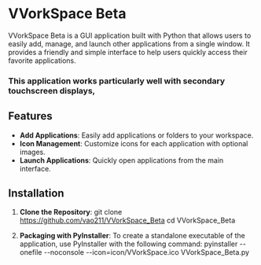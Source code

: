 
# VVorkSpace Beta

VVorkSpace Beta is a GUI application built with Python that allows users to easily add, manage, and launch other applications from a single window. It provides a friendly and simple interface to help users quickly access their favorite applications.

### This application works particularly well with secondary touchscreen displays, 
## Features

- **Add Applications**: Easily add applications or folders to your workspace.
- **Icon Management**: Customize icons for each application with optional images.
- **Launch Applications**: Quickly open applications from the main interface.


## Installation

1. **Clone the Repository**:
   git clone https://github.com/vao211/VVorkSpace_Beta
   cd VVorkSpace_Beta

2. **Packaging with PyInstaller**:
    To create a standalone executable of the application, use PyInstaller with the following command:
    pyinstaller --onefile --noconsole --icon=icon/VVorkSpace.ico VVorkSpace_Beta.py
